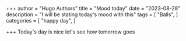 +++
author = "Hugo Authors"
title = "Mood today"
date = "2023-08-28"
description = "I will be stating today's mood with this"
tags = [
    "Balls",
]
categories = [
    "happy day",
]

+++
Today's day is nice let's see how tomorrow goes
